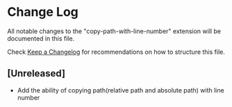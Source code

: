 # Change Log

All notable changes to the "copy-path-with-line-number" extension will be documented in this file.

Check [Keep a Changelog](http://keepachangelog.com/) for recommendations on how to structure this file.

## [Unreleased]

- Add the ability of copying path(relative path and absolute path) with line number
